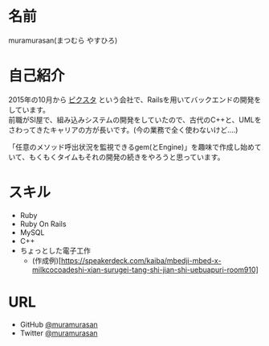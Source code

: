 # 名前

muramurasan(まつむら やすひろ)

# 自己紹介

2015年の10月から [ピクスタ](http://agile.esm.co.jp) という会社で、Railsを用いてバックエンドの開発をしています。  
前職がSI屋で、組み込みシステムの開発をしていたので、古代のC++と、UMLをさわってきたキャリアの方が長いです。(今の業務で全く使わないけど....)

「任意のメソッド呼出状況を監視できるgem(とEngine)」を趣味で作成し始めていて、もくもくタイムもそれの開発の続きをやろうと思っています。

# スキル

- Ruby
- Ruby On Rails
- MySQL
- C++
- ちょっとした電子工作
  - (作成例)[https://speakerdeck.com/kaiba/mbedji-mbed-x-milkcocoadeshi-xian-surugei-tang-shi-jian-shi-uebuapuri-room910]

# URL

- GitHub [@muramurasan](https://github.com/muramurasan)
- Twitter [@muramurasan](https://twitter.com/muramurasan)
